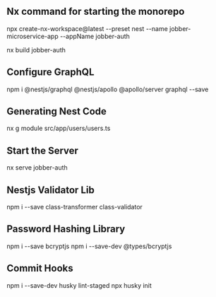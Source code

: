 ## Nx command for starting the monorepo

npx create-nx-workspace@latest --preset nest --name jobber-microservice-app --appName jobber-auth

nx build jobber-auth

## Configure GraphQL

npm i @nestjs/graphql @nestjs/apollo @apollo/server graphql --save

## Generating Nest Code

nx g module src/app/users/users.ts

## Start the Server

nx serve jobber-auth

## Nestjs Validator Lib

npm i --save class-transformer class-validator

## Password Hashing Library

npm i --save bcryptjs
npm i --save-dev @types/bcryptjs

## Commit Hooks

npm i --save-dev husky lint-staged
npx husky init
